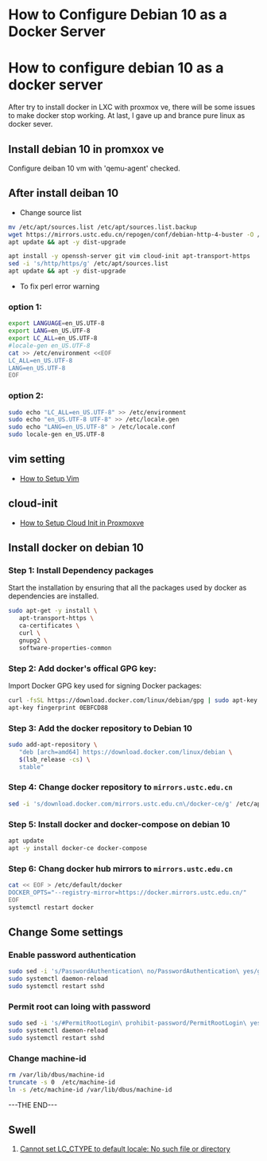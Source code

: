 # How to Configure Debian 10 as a Docker Server


# How to configure debian 10 as a docker server


After try to install docker in LXC with proxmox ve, there will be some issues to make docker stop working. At last, I gave up and brance pure linux as docker sever.

## Install debian 10 in promxox ve
Configure deiban 10 vm with 'qemu-agent' checked.


## After install deiban 10

  -  Change source list

```bash
mv /etc/apt/sources.list /etc/apt/sources.list.backup
wget https://mirrors.ustc.edu.cn/repogen/conf/debian-http-4-buster -O /etc/apt/sources.list
apt update && apt -y dist-upgrade

apt install -y openssh-server git vim cloud-init apt-transport-https
sed -i 's/http/https/g' /etc/apt/sources.list
apt update && apt -y dist-upgrade

```
  - To fix perl error warning

### option 1:

```bash
export LANGUAGE=en_US.UTF-8
export LANG=en_US.UTF-8
export LC_ALL=en_US.UTF-8
#locale-gen en_US.UTF-8
cat >> /etc/environment <<EOF
LC_ALL=en_US.UTF-8
LANG=en_US.UTF-8
EOF
```
### option 2:

``` bash
sudo echo "LC_ALL=en_US.UTF-8" >> /etc/environment
sudo echo "en_US.UTF-8 UTF-8" >> /etc/locale.gen
sudo echo "LANG=en_US.UTF-8" > /etc/locale.conf
sudo locale-gen en_US.UTF-8
```

## vim setting

 - [How to Setup Vim](https://blog.stevedong.com/post/how-to-setup-vim/)



## cloud-init
 - [How to Setup Cloud Init in Proxmoxve](https://blog.stevedong.com/post/how-to-setup-cloud-init-in-proxmoxve/)

 
## Install docker on debian 10

 
### Step 1: Install Dependency packages
 
  Start the installation by ensuring that all the packages used by docker as dependencies are installed.
 
 ```bash
sudo apt-get -y install \
    apt-transport-https \
    ca-certificates \
    curl \
    gnupg2 \
    software-properties-common
 
 ```
 
### Step 2: Add docker's offical GPG key:
Import Docker GPG key used for signing Docker packages:

```bash
curl -fsSL https://download.docker.com/linux/debian/gpg | sudo apt-key add -
apt-key fingerprint 0EBFCD88
``` 

### Step 3: Add the docker repository to Debian 10
```bash
sudo add-apt-repository \
   "deb [arch=amd64] https://download.docker.com/linux/debian \
   $(lsb_release -cs) \
   stable"
```


### Step 4: Change docker repository to `mirrors.ustc.edu.cn`

```bash
sed -i 's/download.docker.com/mirrors.ustc.edu.cn\/docker-ce/g' /etc/apt/sources.list
```

### Step 5: Install docker and docker-compose on debian 10


```bash
apt update
apt -y install docker-ce docker-compose
```

### Step 6: Chang docker hub mirrors to `mirrors.ustc.edu.cn`

```bash
cat << EOF > /etc/default/docker
DOCKER_OPTS="--registry-mirror=https://docker.mirrors.ustc.edu.cn/"
EOF
systemctl restart docker
```




## Change Some settings

### Enable password authentication

```bash
sudo sed -i 's/PasswordAuthentication\ no/PasswordAuthentication\ yes/g' /etc/ssh/sshd_config
sudo systemctl daemon-reload
sudo systemctl restart sshd
```

### Permit root can loing with password

```bash
sudo sed -i 's/#PermitRootLogin\ prohibit-password/PermitRootLogin\ yes/g' /etc/ssh/sshd_config
sudo systemctl daemon-reload
sudo systemctl restart sshd
```

### Change machine-id

```bash
rm /var/lib/dbus/machine-id
truncate -s 0  /etc/machine-id
ln -s /etc/machine-id /var/lib/dbus/machine-id
```

---THE END---



## Swell

1. [Cannot set LC_CTYPE to default locale: No such file or directory](https://askubuntu.com/questions/599808/cannot-set-lc-ctype-to-default-locale-no-such-file-or-directory)

